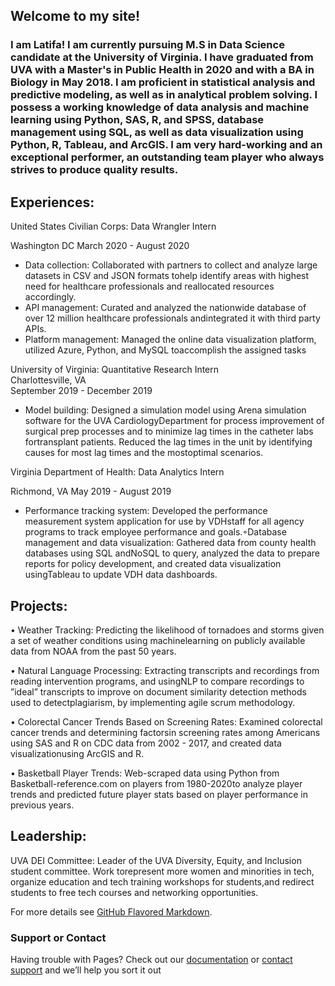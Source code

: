 ## Welcome to my site!



### I am Latifa! I am currently pursuing M.S in Data Science candidate at the University of Virginia. I have graduated from UVA with a Master's in Public Health in 2020 and with a BA in Biology in May 2018. I am proficient in statistical analysis and predictive modeling, as well as in analytical problem solving. I possess a working knowledge of data analysis and machine learning using Python, SAS, R, and SPSS, database management using SQL, as well as data visualization using Python, R, Tableau, and ArcGIS. I am very hard-working and an exceptional performer, an outstanding team player who always strives to produce quality results.


## **Experiences**:

 United States Civilian Corps: Data Wrangler Intern 

 Washington DC
 March 2020 - August 2020
                                                                                                                                            
   - Data collection: Collaborated with partners to collect and analyze large datasets in CSV and JSON formats tohelp identify areas with highest need for healthcare professionals and reallocated resources accordingly.
   - API management: Curated and analyzed the nationwide database of over 12 million healthcare professionals andintegrated it with third party APIs.
   - Platform management: Managed the online data visualization platform, utilized Azure, Python, and MySQL toaccomplish the assigned tasks                                                                                                                                        

 University of Virginia: Quantitative Research Intern                                                                                         
 Charlottesville, VA  
 September 2019 - December 2019
  - Model building:  Designed a simulation model using Arena simulation software for the UVA CardiologyDepartment for process improvement of surgical prep processes and to           minimize lag times in the catheter labs fortransplant patients. Reduced the lag times in the unit by identifying causes for most lag times and the mostoptimal scenarios.
  
 Virginia Department of Health: Data Analytics Intern 
 
 Richmond, VA
 May 2019 - August 2019
  - Performance tracking system:  Developed the performance measurement system application for use by VDHstaff for all agency programs to track employee performance and        goals.◦Database management and data visualization:  Gathered data from county health databases using SQL andNoSQL to query, analyzed the data to prepare reports for policy  development, and created data visualization usingTableau to update VDH data dashboards.

 
 

## **Projects**:

• Weather Tracking:  Predicting the likelihood of tornadoes and storms given a set of weather conditions using machinelearning on publicly available data from NOAA from the past   50 years.
 
• Natural Language Processing:  Extracting transcripts and recordings from reading intervention programs, and usingNLP to compare recordings to ”ideal” transcripts to improve on document similarity detection methods used to detectplagiarism, by implementing agile scrum methodology.

• Colorectal Cancer Trends Based on Screening Rates:  Examined colorectal cancer trends and determining factorsin screening rates among Americans using SAS and R on CDC data from 2002 - 2017, and created data visualizationusing ArcGIS and R.

• Basketball Player Trends:  Web-scraped data using Python from Basketball-reference.com on players from 1980-2020to analyze player trends and predicted future player stats based on player performance in previous years.


 ## **Leadership**:

 UVA DEI Committee:  Leader of the UVA Diversity, Equity, and Inclusion student committee.  Work torepresent more women and minorities in tech, organize education and tech         training workshops for students,and redirect students to free tech courses and networking opportunities.
 
 




For more details see [GitHub Flavored Markdown](https://guides.github.com/features/mastering-markdown/).



### Support or Contact

Having trouble with Pages? Check out our [documentation](https://docs.github.com/categories/github-pages-basics/) or [contact support](https://github.com/contact) and we’ll help you sort it out
